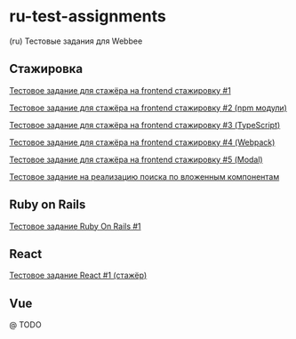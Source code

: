 # ru-test-assignments

(ru) Тестовые задания для Webbee

## Стажировка

[Тестовое задание для стажёра на frontend стажировку #1](https://github.com/web-bee-ru/ru-test-assignments/blob/main/internship/01-base-frontend-stages.md)

[Тестовое задание для стажёра на frontend стажировку #2 (npm модули)](https://github.com/web-bee-ru/ru-test-assignments/blob/main/internship/02-npm-modules.md)

[Тестовое задание для стажёра на frontend стажировку #3 (TypeScript)](https://github.com/web-bee-ru/ru-test-assignments/blob/main/internship/03-ts-methods.md)

[Тестовое задание для стажёра на frontend стажировку #4 (Webpack)](https://github.com/web-bee-ru/ru-test-assignments/blob/main/internship/04-webpack-react-ts.md)

[Тестовое задание для стажёра на frontend стажировку #5 (Modal)](https://github.com/web-bee-ru/ru-test-assignments/blob/main/internship/05-modal-react.md)

[Тестовое задание на реализацию поиска по вложенным компонентам](https://github.com/web-bee-ru/ru-test-assignments/blob/main/internship/06-search-in-accordions.md)

## Ruby on Rails

[Тестовое задание Ruby On Rails #1](https://github.com/web-bee-ru/ru-test-assignments/blob/main/ruby-on-rails/01-rest-api-service.md)

## React

[Тестовое задание React #1 (стажёр)](https://github.com/web-bee-ru/ru-test-assignments/blob/main/react/01-news-list.md)

## Vue

@ TODO
